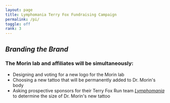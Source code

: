 ```yaml
---
layout: page
title: Lymphomania Terry Fox Fundraising Campaign
permalink: /pi/
toggle: off
rank: 3
---
```


## _Branding the Brand_

### The Morin lab and affiliates will be simultaneously:
* Designing and voting for a new logo for the Morin lab
* Choosing a new tattoo that will be permanently added to Dr. Morin's body
* Asking prospective sponsors for their Terry Fox Run team [_Lymphomania_](http://www.terryfox.ca/lymphomania) to determine the size of Dr. Morin's new tattoo

